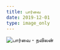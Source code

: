 ```yaml
---
title: பார்வை
date: 2019-12-01
type: image_only
---
```

![பார்வை - நவிலன்](/$relToAbs("vision.jpg")$)
